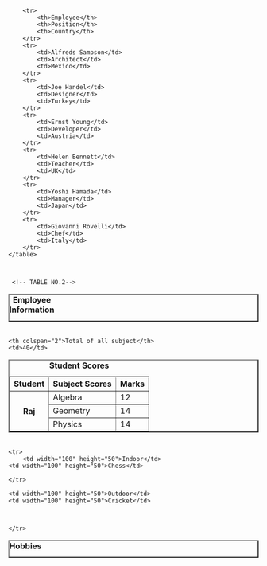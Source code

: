 <!DOCTYPE html>
<html>

<head>
  <meta charset="utf-8">
  <meta name="viewport" content="width=device-width">
  <title>replit</title>
  <link href="style.css" rel="stylesheet" type="text/css" />
</head>

<body>
 <!-- TABLE NO.1 --> 
    <table border="2">
        <caption><b>Employee Information</b></caption>

        <tr>
            <th>Employee</th>
            <th>Position</th>
            <th>Country</th>
        </tr>
        <tr>
            <td>Alfreds Sampson</td>
            <td>Architect</td>
            <td>Mexico</td>
        </tr>
        <tr>
            <td>Joe Handel</td>
            <td>Designer</td>
            <td>Turkey</td>
        </tr>
        <tr>
            <td>Ernst Young</td>
            <td>Developer</td>
            <td>Austria</td>
        </tr>
        <tr>
            <td>Helen Bennett</td>
            <td>Teacher</td>
            <td>UK</td>
        </tr>
        <tr>
            <td>Yoshi Hamada</td>
            <td>Manager</td>
            <td>Japan</td>
        </tr>
        <tr>
            <td>Giovanni Rovelli</td>
            <td>Chef</td>
            <td>Italy</td>
        </tr>
    </table>

    

     <!-- TABLE NO.2--> 

<table >
    <table border="2">
        <caption><b>Student Scores</b></caption>

  <tr>
    <th>Student</th>
    <th>Subject Scores</th>
    <th>Marks</th>
  </tr>

  <tr>
    <th rowspan="3">Raj</th>
      <td> Algebra</td>
      <td> 12</td>
      </tr>
      <tr>
    <td> Geometry</td>
    <td> 14</td>
    </tr>
    <tr>
    <td>Physics</td>
    <td>14</td>
    </tr>

    <th colspan="2">Total of all subject</th>
    <td>40</td>
</table>



 <!-- TABLE NO.3 --> 

<table>
    <table border="2">
        <caption><b>Hobbies</b></caption>




    <tr>
        <td width="100" height="50">Indoor</td>
    <td width="100" height="50">Chess</td>
        
    </tr>
<tr>

    <td width="100" height="50">Outdoor</td>
    <td width="100" height="50">Cricket</td>
    
    

    </tr>
</table>
        


</body>

</html>
